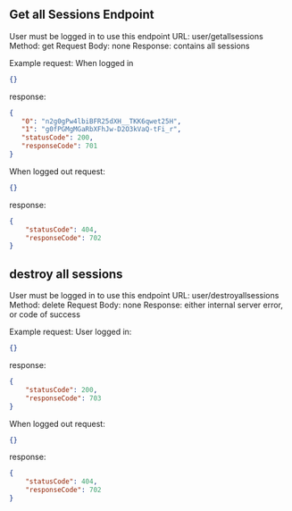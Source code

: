 ## Get all Sessions Endpoint
   User must be logged in to use this endpoint
    URL: user/getallsessions
    Method: get
    Request Body: none
    Response:
       contains all sessions


  Example request:
When logged in
```json
{}
```
response:
 ``` json   
 {
	"0": "n2g0gPw4lbiBFR25dXH__TKK6qwet25H",
	"1": "g0fPGMgMGaRbXFhJw-D2O3kVaQ-tFi_r",
	"statusCode": 200,
	"responseCode": 701
}
```
When logged out
request:
```json
{}
```
response:
```json 
{
	"statusCode": 404,
	"responseCode": 702
}
``` 

## destroy all sessions
   User must be logged in to use this endpoint
    URL: user/destroyallsessions
    Method: delete
    Request Body: none
    Response:
    either internal server error, or code of success

  Example request:
  User logged in:
```json
{}
```
response:
```json
{
	"statusCode": 200,
	"responseCode": 703
}
```
When logged out
request:
```json
{}
```
response:
```json 
{
	"statusCode": 404,
	"responseCode": 702
}
``` 
